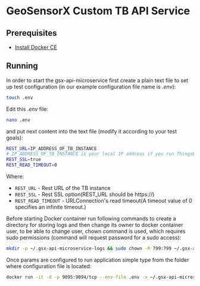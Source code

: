 # GeoSensorX Custom TB API Service

## Prerequisites

- [Install Docker CE](https://docs.docker.com/engine/installation/)

## Running

In order to start the gsx-api-microservice first create a plain text file to set up test configuration (in our example configuration file name is *.env*):
```bash
touch .env
```

Edit this *.env* file:
```bash
nano .env
```

and put next content into the text file (modify it according to your test goals):
```bash
REST_URL=IP_ADDRESS_OF_TB_INSTANCE
# IP_ADDRESS_OF_TB_INSTANCE is your local IP address if you run ThingsBoard on your dev machine in docker
REST_SSL=true
REST_READ_TIMEOUT=0
```

Where: 
    
- `REST_URL`                     - Rest URL of the TB instance
- `REST_SSL`                     - Rest SSL option(REST_URL should be https://)
- `REST_READ_TIMEOUT`            - URLConnection's read timeout(A timeout value of 0 specifies an infinite timeout.)


Before starting Docker container run following commands to create a directory for storing logs and then change its owner to docker container user, to be able to change user, chown command is used, which requires sudo permissions (command will request password for a sudo access):
```bash
mkdir -p ~/.gsx-api-microservice-logs && sudo chown -R 799:799 ~/.gsx-api-microservice-logs
```

Once params are configured to run application simple type from the folder where configuration file is located:
```bash
docker run -it -d -p 9095:9094/tcp --env-file .env -v ~/.gsx-api-microservice-logs:/var/log/geosensorx-custom-tb-service --name gsx-api-microservice --restart always gsxcloudapi/gsx-api-microservice
```

